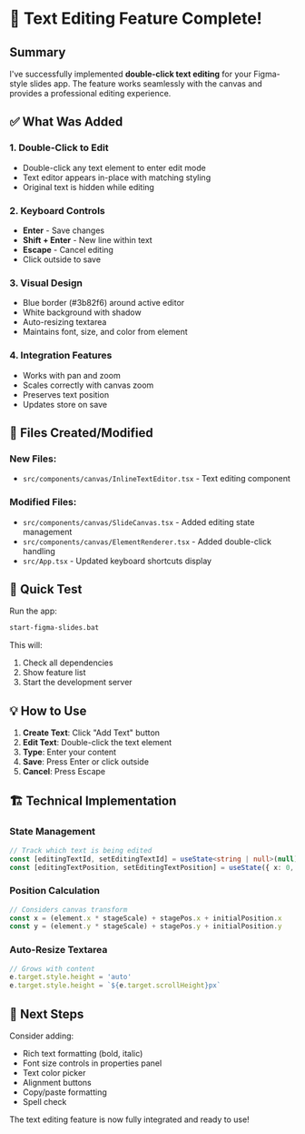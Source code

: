 # 🎉 Text Editing Feature Complete!

## Summary

I've successfully implemented **double-click text editing** for your Figma-style slides app. The feature works seamlessly with the canvas and provides a professional editing experience.

## ✅ What Was Added

### 1. **Double-Click to Edit**
- Double-click any text element to enter edit mode
- Text editor appears in-place with matching styling
- Original text is hidden while editing

### 2. **Keyboard Controls**
- **Enter** - Save changes
- **Shift + Enter** - New line within text
- **Escape** - Cancel editing
- Click outside to save

### 3. **Visual Design**
- Blue border (#3b82f6) around active editor
- White background with shadow
- Auto-resizing textarea
- Maintains font, size, and color from element

### 4. **Integration Features**
- Works with pan and zoom
- Scales correctly with canvas zoom
- Preserves text position
- Updates store on save

## 📁 Files Created/Modified

### New Files:
- `src/components/canvas/InlineTextEditor.tsx` - Text editing component

### Modified Files:
- `src/components/canvas/SlideCanvas.tsx` - Added editing state management
- `src/components/canvas/ElementRenderer.tsx` - Added double-click handling
- `src/App.tsx` - Updated keyboard shortcuts display

## 🚀 Quick Test

Run the app:
```bash
start-figma-slides.bat
```

This will:
1. Check all dependencies
2. Show feature list
3. Start the development server

## 💡 How to Use

1. **Create Text**: Click "Add Text" button
2. **Edit Text**: Double-click the text element
3. **Type**: Enter your content
4. **Save**: Press Enter or click outside
5. **Cancel**: Press Escape

## 🏗️ Technical Implementation

### State Management
```typescript
// Track which text is being edited
const [editingTextId, setEditingTextId] = useState<string | null>(null)
const [editingTextPosition, setEditingTextPosition] = useState({ x: 0, y: 0 })
```

### Position Calculation
```typescript
// Considers canvas transform
const x = (element.x * stageScale) + stagePos.x + initialPosition.x
const y = (element.y * stageScale) + stagePos.y + initialPosition.y
```

### Auto-Resize Textarea
```typescript
// Grows with content
e.target.style.height = 'auto'
e.target.style.height = `${e.target.scrollHeight}px`
```

## 🎯 Next Steps

Consider adding:
- Rich text formatting (bold, italic)
- Font size controls in properties panel
- Text color picker
- Alignment buttons
- Copy/paste formatting
- Spell check

The text editing feature is now fully integrated and ready to use!